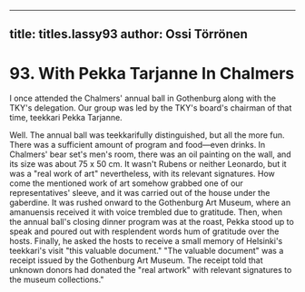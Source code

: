 
---

title: titles.lassy93
author: Ossi Törrönen
---


    
# 93. With Pekka Tarjanne In Chalmers

I once attended the Chalmers' annual ball in Gothenburg along with the TKY's delegation. Our group was led by the TKY's board's chairman of that time, teekkari Pekka Tarjanne.

Well. The annual ball was teekkarifully distinguished, but all the more fun. There was a sufficient amount of program and food—even drinks. In Chalmers' bear set's men's room, there was an oil painting on the wall, and its size was about 75 x 50 cm. It wasn't Rubens or neither Leonardo, but it was a "real work of art" nevertheless, with its relevant signatures. How come the mentioned work of art somehow grabbed one of our representatives' sleeve, and it was carried out of the house under the gaberdine. It was rushed onward to the Gothenburg Art Museum, where an amanuensis received it with voice trembled due to gratitude. Then, when the annual ball's closing dinner program was at the roast, Pekka stood up to speak and poured out with resplendent words hum of gratitude over the hosts. Finally, he asked the hosts to receive a small memory of Helsinki's teekkari's visit "this valuable document." "The valuable document" was a receipt issued by the Gothenburg Art Museum. The receipt told that unknown donors had donated the "real artwork" with relevant signatures to the museum collections."
